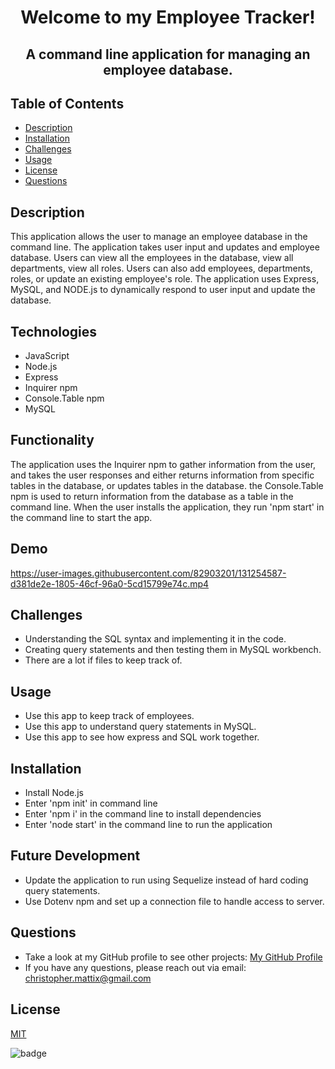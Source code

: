 

# <p align="center">Welcome to my Employee Tracker!</p> 
## <p align="center">A command line application for managing an employee database.</p>

## Table of Contents
  * [Description](#description)
  * [Installation](#installation)
  * [Challenges](#challenges)
  * [Usage](#usage)
  * [License](#license)
  * [Questions](#questions)

## Description

This application allows the user to manage an employee database in the command line. The application takes user input and updates and employee database. Users can view all the employees in the database, view all departments, view all roles. Users can also add employees, departments, roles, or update an existing employee's role. The application uses Express, MySQL, and NODE.js to dynamically respond to user input and update the database.  
 
## Technologies
* JavaScript
* Node.js
* Express
* Inquirer npm
* Console.Table npm
* MySQL


## Functionality
The application uses the Inquirer npm to gather information from the user, and takes the user responses and either returns information from specific tables in the database, or updates tables in the database. the Console.Table npm is used to return information from the database as a table in the command line. When the user installs the application, they run 'npm start' in the command line to start the app. 


## Demo
https://user-images.githubusercontent.com/82903201/131254587-d381de2e-1805-46cf-96a0-5cd15799e74c.mp4


## Challenges

* Understanding the SQL syntax and implementing it in the code.
* Creating query statements and then testing them in MySQL workbench.
* There are a lot if files to keep track of. 

## Usage
* Use this app to keep track of employees.
* Use this app to understand query statements in MySQL.
* Use this app to see how express and SQL work together. 

## Installation
* Install Node.js
* Enter 'npm init' in command line
* Enter 'npm i' in the command line to install dependencies
* Enter 'node start' in the command line to run the application

## Future Development
* Update the application to run using Sequelize instead of hard coding query statements.
* Use Dotenv npm and set up a connection file to handle access to server. 

## Questions
* Take a look at my GitHub profile to see other projects: 
[My GitHub Profile](https://github.com/BeardoMattix)
* If you have any questions, please reach out via email: christopher.mattix@gmail.com

## License
[MIT](https://opensource.org/licenses/MIT)

![badge](https://img.shields.io/static/v1?label=License&message=MIT&color=success)